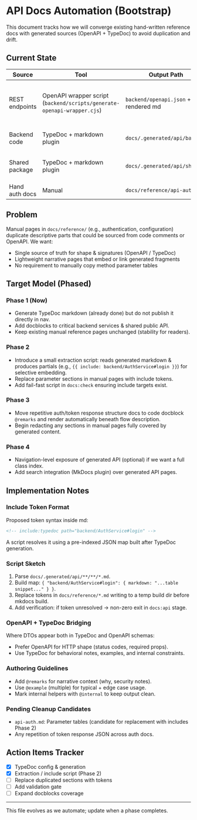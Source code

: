 # API Docs Automation (Bootstrap)

This document tracks how we will converge existing hand-written reference docs with generated sources (OpenAPI + TypeDoc) to avoid duplication and drift.

## Current State

| Source | Tool | Output Path | Coverage |
|--------|------|-------------|----------|
| REST endpoints | OpenAPI wrapper script (`backend/scripts/generate-openapi-wrapper.cjs`) | `backend/openapi.json` + rendered md | Paths + schemas (stub fallback if bootstrap fails) |
| Backend code | TypeDoc + markdown plugin | `docs/.generated/api/backend` | Services, controllers (public) |
| Shared package | TypeDoc + markdown plugin | `docs/.generated/api/shared` | Shared types & i18n helpers |
| Hand auth docs | Manual | `docs/reference/api-auth.md` | Flows + examples |

## Problem

Manual pages in `docs/reference/` (e.g., authentication, configuration) duplicate descriptive parts that could be sourced from code comments or OpenAPI. We want:

- Single source of truth for shape & signatures (OpenAPI / TypeDoc)
- Lightweight narrative pages that embed or link generated fragments
- No requirement to manually copy method parameter tables

## Target Model (Phased)

### Phase 1 (Now)

- Generate TypeDoc markdown (already done) but do not publish it directly in nav.
- Add docblocks to critical backend services & shared public API.
- Keep existing manual reference pages unchanged (stability for readers).

### Phase 2

- Introduce a small extraction script: reads generated markdown & produces partials (e.g., `{{ include: backend/AuthService#login }}`) for selective embedding.
- Replace parameter sections in manual pages with include tokens.
- Add fail-fast script in `docs:check` ensuring include targets exist.

### Phase 3

- Move repetitive auth/token response structure docs to code docblock `@remarks` and render automatically beneath flow description.
- Begin redacting any sections in manual pages fully covered by generated content.

### Phase 4

- Navigation-level exposure of generated API (optional) if we want a full class index.
- Add search integration (MkDocs plugin) over generated API pages.

## Implementation Notes

### Include Token Format

Proposed token syntax inside md:

```html
<!-- include:typedoc path="backend/AuthService#login" -->
```

A script resolves it using a pre-indexed JSON map built after TypeDoc generation.


### Script Sketch

1. Parse `docs/.generated/api/**/**/*.md`.
2. Build map: `{ "backend/AuthService#login": { markdown: "...table snippet..." } }`.
3. Replace tokens in `docs/reference/*.md` writing to a temp build dir before mkdocs build.
4. Add verification: if token unresolved -> non-zero exit in `docs:api` stage.

### OpenAPI + TypeDoc Bridging

Where DTOs appear both in TypeDoc and OpenAPI schemas:

- Prefer OpenAPI for HTTP shape (status codes, required props).
- Use TypeDoc for behavioral notes, examples, and internal constraints.

### Authoring Guidelines

- Add `@remarks` for narrative context (why, security notes).
- Use `@example` (multiple) for typical + edge case usage.
- Mark internal helpers with `@internal` to keep output clean.

### Pending Cleanup Candidates

- `api-auth.md`: Parameter tables (candidate for replacement with includes Phase 2)
- Any repetition of token response JSON across auth docs.

## Action Items Tracker

- [x] TypeDoc config & generation
- [x] Extraction / include script (Phase 2)
- [ ] Replace duplicated sections with tokens
- [ ] Add validation gate
- [ ] Expand docblocks coverage

---
This file evolves as we automate; update when a phase completes.
